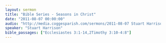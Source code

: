 ```yaml
---
layout: sermon
title: "Bible Series - Seasons in Christ"
date: "2011-08-07 00:00:00"
audio: "http://media.coggesparish.com/sermons/2011-08-07 Stuart Harrison.mp3"
speaker: "Stuart Harrison"
bible_passages: ["Ecclesiastes 3:1-14,2Timothy 3:10-4:8"]
---
```

